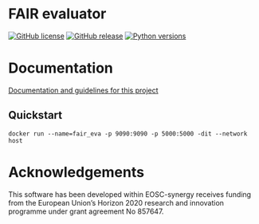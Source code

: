 # FAIR evaluator


[![GitHub license](https://img.shields.io/github/license/indigo-dc/DEEPaaS.svg)](https://github.com/indigo-dc/DEEPaaS/blob/master/LICENSE)
[![GitHub release](https://img.shields.io/github/release/indigo-dc/DEEPaaS.svg)](https://github.com/indigo-dc/DEEPaaS/releases)
[![Python versions](https://img.shields.io/pypi/pyversions/deepaas.svg)](https://pypi.python.org/pypi/deepaas)


# Documentation

[Documentation and guidelines for this project](docs/index.md)


## Quickstart

```
docker run --name=fair_eva -p 9090:9090 -p 5000:5000 -dit --network host
```

# Acknowledgements

This software has been developed within EOSC-synergy receives 
funding from the European Union’s Horizon 2020 research and 
innovation programme under grant agreement No 857647.
